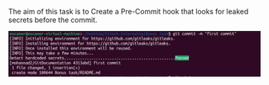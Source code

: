 The aim of this task is to Create a Pre-Commit hook that looks for leaked secrets before the commit.


 ![img](https://github.com/mohannad200210/Sitech-Internship/blob/d36fb1942e68710537e1e48609df25508cdcec69/Git/Week%202/Git-Bonus-Task/PocGitleak.png)
